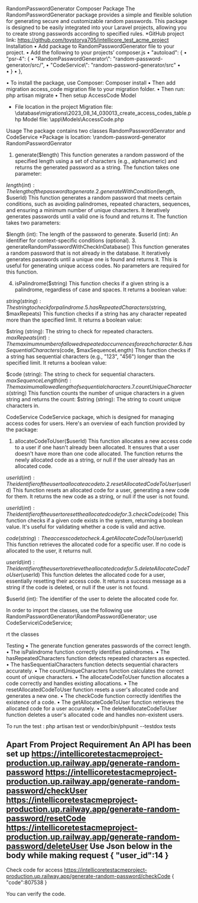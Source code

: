 RandomPasswordGenerator Composer Package
The RandomPasswordGenerator package provides a simple and flexible solution for generating secure and customizable random passwords. This package is designed to be easily integrated into your Laravel projects, allowing you to create strong passwords according to specified rules.
*GitHub project link: https://github.com/toystorya705/intellicore_test_acme_project
Installation
•	Add package to RandomPasswordGenerator file to your project.
•	Add the following to your projects’ composer.js
•	 "autoload": {
•	        "psr-4": {
•	            "RandomPasswordGenerator\\": "random-password-generator/src/",
•	            "CodeService\\": "random-password-generator/src"
•	
•	        }
•	    },



•	To install the package, use Composer: Composer install
•	Then add migration access_code migration file to your migration folder.
•	Then run: php artisan migrate
•	Then setup AccessCode Model 
* File location in the project
Migration file: \database\migrations\2023_08_14_030013_create_access_codes_table.php
Model file: \app\Models\AccessCode.php

Usage
The package contains two classes RandomPasswordGenrator and CodeService
*Package is location: \random-password-generator
RandomPasswordGenrator
1. generate($length)
This function generates a random password of the specified length using a set of characters (e.g., alphanumeric) and returns the generated password as a string. The function takes one parameter:

$length (int): The length of the password to generate.
2. generateWithCondition($length, $userId)
This function generates a random password that meets certain conditions, such as avoiding palindromes, repeated characters, sequences, and ensuring a minimum number of unique characters. It iteratively generates passwords until a valid one is found and returns it. The function takes two parameters:

$length (int): The length of the password to generate.
$userId (int): An identifier for context-specific conditions (optional).
3. generateRandomPasswordWithCheckInDatabase()
This function generates a random password that is not already in the database. It iteratively generates passwords until a unique one is found and returns it. This is useful for generating unique access codes. No parameters are required for this function.

4. isPalindrome($string)
This function checks if a given string is a palindrome, regardless of case and spaces. It returns a boolean value:

$string (string): The string to check for palindrome.
5. hasRepeatedCharacters($string, $maxRepeats)
This function checks if a string has any character repeated more than the specified limit. It returns a boolean value:

$string (string): The string to check for repeated characters.
$maxRepeats (int): The maximum number of allowed repeated occurrences for each character.
6. hasSequentialCharacters($code, $maxSequenceLength)
This function checks if a string has sequential characters (e.g., "123", "456") longer than the specified limit. It returns a boolean value:

$code (string): The string to check for sequential characters.
$maxSequenceLength (int): The maximum allowed length of sequential characters.
7. countUniqueCharacters($string)
This function counts the number of unique characters in a given string and returns the count:
$string (string): The string to count unique characters in.




CodeService
CodeService package, which is designed for managing access codes for users. Here's an overview of each function provided by the package:
1. allocateCodeToUser($userId)
This function allocates a new access code to a user if one hasn't already been allocated. It ensures that a user doesn't have more than one code allocated. The function returns the newly allocated code as a string, or null if the user already has an allocated code.

$userId (int): The identifier of the user to allocate a code to.
2. resetAllocatedCodeToUser($userId)
This function resets an allocated code for a user, generating a new code for them. It returns the new code as a string, or null if the user is not found.

$userId (int): The identifier of the user to reset the allocated code for.
3. checkCode($code)
This function checks if a given code exists in the system, returning a boolean value. It's useful for validating whether a code is valid and active.

$code (string): The access code to check.
4. getAllocateCodeToUser($userId)
This function retrieves the allocated code for a specific user. If no code is allocated to the user, it returns null.

$userId (int): The identifier of the user to retrieve the allocated code for.
5. deleteAllocateCodeToUser($userId)
This function deletes the allocated code for a user, essentially resetting their access code. It returns a success message as a string if the code is deleted, or null if the user is not found.

$userId (int): The identifier of the user to delete the allocated code for.




In order to import the classes, use the following
use RandomPasswordGenerator\RandomPasswordGenerator;
use CodeService\CodeService;

rt the classes

Testing
•	The generate function generates passwords of the correct length.
•	The isPalindrome function correctly identifies palindromes.
•	The hasRepeatedCharacters function detects repeated characters as expected.
•	The hasSequentialCharacters function detects sequential characters accurately.
•	The countUniqueCharacters function calculates the correct count of unique characters.
•	The allocateCodeToUser function allocates a code correctly and handles existing allocations.
•	The resetAllocatedCodeToUser function resets a user's allocated code and generates a new one.
•	The checkCode function correctly identifies the existence of a code.
•	The getAllocateCodeToUser function retrieves the allocated code for a user accurately.
•	The deleteAllocateCodeToUser function deletes a user's allocated code and handles non-existent users.


To run the test :
php artisan test
or
vendor/bin/phpunit --testdox tests

Apart From Project Requirement
An API has been set up
https://intellicoretestacmeproject-production.up.railway.app/generate-random-password
https://intellicoretestacmeproject-production.up.railway.app/generate-random-password/checkUser
https://intellicoretestacmeproject-production.up.railway.app/generate-random-password/resetCode
https://intellicoretestacmeproject-production.up.railway.app/generate-random-password/deleteUser
Use Json below in the body while making request
{
    "user_id":14
}
------------------------------------------------------------------------------------------------------------
Check code for access
https://intellicoretestacmeproject-production.up.railway.app/generate-random-password/checkCode
{
    "code":807538
}

You can verify the code.

